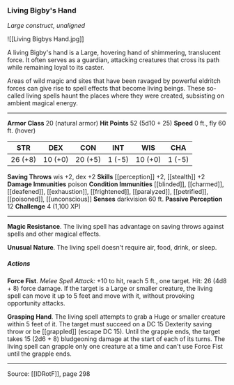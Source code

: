 ### Living Bigby's Hand
_Large construct, unaligned_

![[Living Bigbys Hand.jpg]]

A living Bigby's hand is a Large, hovering hand of shimmering, translucent force. It often serves as a guardian, attacking creatures that cross its path while remaining loyal to its caster.

Areas of wild magic and sites that have been ravaged by powerful eldritch forces can give rise to spell effects that become living beings. These so-called living spells haunt the places where they were created, subsisting on ambient magical energy.




---

**Armor Class** 20 (natural armor)
**Hit Points** 52 (5d10 + 25)
**Speed** 0 ft., fly 60 ft. (hover)

| STR     | DEX     | CON     | INT     | WIS     | CHA     |
|---------|---------|---------|---------|---------|---------|
| 26 (+8) | 10 (+0) | 20 (+5) | 1 (-5) | 10 (+0) | 1 (-5) |

**Saving Throws** wis +2, dex +2
**Skills** [[perception]] +2, [[stealth]] +2
**Damage Immunities** poison
**Condition Immunities** [[blinded]], [[charmed]], [[deafened]], [[exhaustion]], [[frightened]], [[paralyzed]], [[petrified]], [[poisoned]], [[unconscious]]
**Senses** darkvision 60 ft.
**Passive Perception** 12
**Challenge** 4 (1,100 XP)

---

**Magic Resistance**. The living spell has advantage on saving throws against spells and other magical effects.

**Unusual Nature**. The living spell doesn't require air, food, drink, or sleep.

##### Actions
**Force Fist**. _Melee Spell Attack:_ +10 to hit, reach 5 ft., one target. Hit: 26 (4d8 + 8) force damage. If the target is a Large or smaller creature, the living spell can move it up to 5 feet and move with it, without provoking opportunity attacks.

**Grasping Hand**. The living spell attempts to grab a Huge or smaller creature within 5 feet of it. The target must succeed on a DC 15 Dexterity saving throw or be [[grappled]] (escape DC 15). Until the grapple ends, the target takes 15 (2d6 + 8) bludgeoning damage at the start of each of its turns. The living spell can grapple only one creature at a time and can't use Force Fist until the grapple ends.


---

Source: [[IDRotF]], page 298